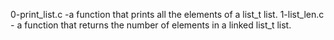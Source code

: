 0-print_list.c -a function that prints all the elements of a list_t list.
1-list_len.c - a function that returns the number of elements in a linked list_t list.
